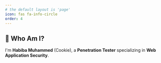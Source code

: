 ```yaml
---
# the default layout is 'page'
icon: fas fa-info-circle
order: 4
---
```

## 👋 Who Am I?
I'm **Habiba Muhammed** (Cookie), a **Penetration Tester** specializing in **Web Application Security**.